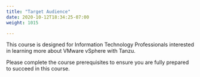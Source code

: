 ```yaml
---
title: "Target Audience"
date: 2020-10-12T18:34:25-07:00
weight: 1015

---
```

This course is designed for Information Technology Professionals
interested in learning more about VMware vSphere with Tanzu.

Please complete the course prerequisites to ensure you are fully prepared to succeed in this course.
